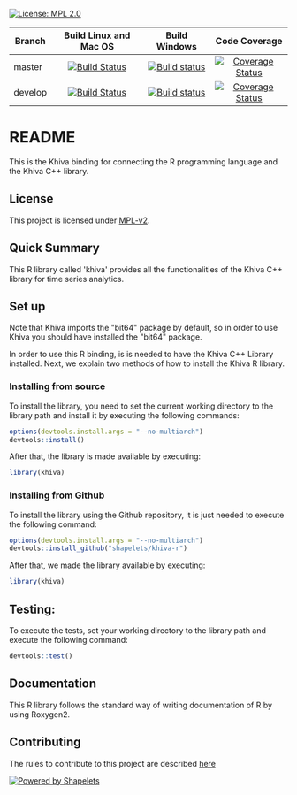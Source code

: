 [![License: MPL 2.0](https://img.shields.io/badge/License-MPL%202.0-brightgreen.svg)](https://github.com/shapelets/khiva-java/blob/master/LICENSE.txt)  

| Branch        | Build Linux and Mac OS                                                                                                         |  Build Windows                                                                                                                                                           | Code Coverage                                                                                                                                      |
| --------------|:------------------------------------------------------------------------------------------------------------------------------:|:------------------------------------------------------------------------------------------------------------------------------------------------------------------------:|:--------------------------------------------------------------------------------------------------------------------------------------------------:|
| master        | [![Build Status](https://travis-ci.org/shapelets/khiva-r.svg?branch=master)](https://travis-ci.org/shapelets/khiva-r/branches) | [![Build status](https://ci.appveyor.com/api/projects/status/49yh3arn9fx3ij0l/branch/master?svg=true)](https://ci.appveyor.com/project/shapelets/khiva-r/branch/master)  |[![Coverage Status](https://codecov.io/gh/shapelets/khiva-r/branch/master/graph/badge.svg)](https://codecov.io/gh/shapelets/khiva-r/branch/master)  |
| develop       | [![Build Status](https://travis-ci.org/shapelets/khiva-r.svg?branch=develop)](https://travis-ci.org/shapelets/khiva-r/branches)| [![Build status](https://ci.appveyor.com/api/projects/status/49yh3arn9fx3ij0l/branch/develop?svg=true)](https://ci.appveyor.com/project/shapelets/khiva-r/branch/develop)|[![Coverage Status](https://codecov.io/gh/shapelets/khiva-r/branch/develop/graph/badge.svg)](https://codecov.io/gh/shapelets/khiva-r/branch/develop)|

# README #
This is the Khiva binding for connecting the R programming language and the Khiva C++ library.

## License
This project is licensed under [MPL-v2](https://www.mozilla.org/en-US/MPL/2.0/).
 
## Quick Summary
This R library called 'khiva' provides all the functionalities of the Khiva C++ library for time series analytics.

## Set up

Note that Khiva imports the "bit64" package by default, so in order to use Khiva you should have installed the "bit64" package.

In order to use this R binding, is is needed to have the Khiva C++ Library installed.
Next, we explain two methods of how to install the Khiva R library.

### Installing from source
To install the library, you need to set the current working directory to the library path 
and install it by executing the following commands: 
```R
options(devtools.install.args = "--no-multiarch")
devtools::install()
```
After that, the library is made available by executing:
```R
library(khiva)  
```

### Installing from Github

To install the library using the Github repository, it is just needed to execute the following command: 
```R
options(devtools.install.args = "--no-multiarch")
devtools::install_github("shapelets/khiva-r")
```
After that, we made the library available by executing:
```R
library(khiva)  
```

## Testing:
To execute the tests, set your working directory to the library path and execute the following command:
```R
devtools::test()
```

## Documentation
This R library follows the standard way of writing documentation of R by using Roxygen2.

## Contributing
The rules to contribute to this project are described [here](CONTRIBUTING.md)

[![Powered by Shapelets](https://img.shields.io/badge/powered%20by-Shapelets-orange.svg?style=flat&colorA=E1523D&colorB=007D8A)](https://shapelets.io)